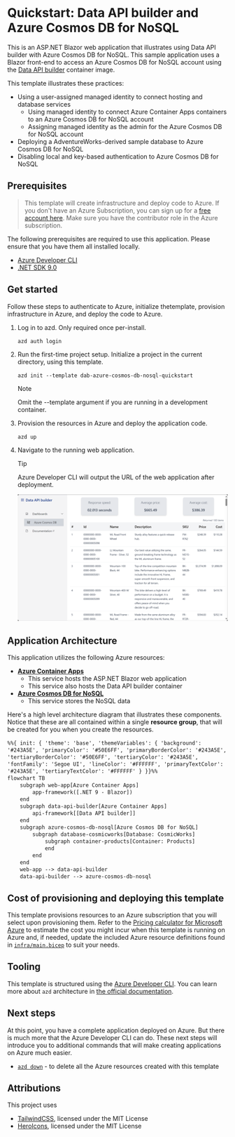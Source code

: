 <!--
---
page_type: sample
name: "Quickstart: Data API builder and Azure Cosmos DB for NoSQL"
description: This is an ASP.NET Blazor web application that illustrates using Data API builder with Azure Cosmos DB for NoSQL.
urlFragment: template
languages:
- csharp
- azdeveloper
- data-api-builder
products:
- azure-cosmos-db
- azure-container-apps
---
-->

# Quickstart: Data API builder and Azure Cosmos DB for NoSQL

This is an ASP.NET Blazor web application that illustrates using Data API builder with Azure Cosmos DB for NoSQL. This sample application uses a Blazor front-end to access an Azure Cosmos DB for NoSQL account using the [Data API builder](https://learn.microsoft.com/azure/data-api-builder) container image.

This template illustrates these practices:

- Using a user-assigned managed identity to connect hosting and database services
  - Using managed identity to connect Azure Container Apps containers to an Azure Cosmos DB for NoSQL account
  - Assigning managed identity as the admin for the Azure Cosmos DB for NoSQL account
- Deploying a AdventureWorks-derived sample database to Azure Cosmos DB for NoSQL
- Disabling local and key-based authentication to Azure Cosmos DB for NoSQL

## Prerequisites

> This template will create infrastructure and deploy code to Azure. If you don't have an Azure Subscription, you can sign up for a [free account here](https://azure.microsoft.com/free/). Make sure you have the contributor role in the Azure subscription.

The following prerequisites are required to use this application. Please ensure that you have them all installed locally.

- [Azure Developer CLI](https://aka.ms/azd-install)
- [.NET SDK 9.0](https://dotnet.microsoft.com/download/dotnet/9.0)

## Get started

Follow these steps to authenticate to Azure, initialize thetemplate, provision infrastructure in Azure, and deploy the code to Azure.

1. Log in to azd. Only required once per-install.

    ```shell
    azd auth login
    ```

1. Run the first-time project setup. Initialize a project in the current directory, using this template.

    ```shell
    azd init --template dab-azure-cosmos-db-nosql-quickstart
    ```

    > [!NOTE]
    > Omit the --template argument if you are running in a development container.

1. Provision the resources in Azure and deploy the application code.

    ```shell
    azd up
    ```

1. Navigate to the running web application.

    > [!TIP]
    > Azure Developer CLI will output the URL of the web application after deployment.

    ![Screenshot of the running web application on Azure Container Apps.](assets/web.png)

## Application Architecture

This application utilizes the following Azure resources:

- [**Azure Container Apps**](https://learn.microsoft.com/azure/container-apps/)
    - This service hosts the ASP.NET Blazor web application
    - This service also hosts the Data API builder container
- [**Azure Cosmos DB for NoSQL**](https://learn.microsoft.com/azure/cosmos-db/nosql/) 
    - This service stores the NoSQL data

Here's a high level architecture diagram that illustrates these components. Notice that these are all contained within a single **resource group**, that will be created for you when you create the resources.

```mermaid
%%{ init: { 'theme': 'base', 'themeVariables': { 'background': '#243A5E', 'primaryColor': '#50E6FF', 'primaryBorderColor': '#243A5E', 'tertiaryBorderColor': '#50E6FF', 'tertiaryColor': '#243A5E', 'fontFamily': 'Segoe UI', 'lineColor': '#FFFFFF', 'primaryTextColor': '#243A5E', 'tertiaryTextColor': '#FFFFFF' } }}%%
flowchart TB
    subgraph web-app[Azure Container Apps]
        app-framework([.NET 9 - Blazor])
    end
    subgraph data-api-builder[Azure Container Apps]
        api-framework[[Data API builder]]
    end
    subgraph azure-cosmos-db-nosql[Azure Cosmos DB for NoSQL]
        subgraph database-cosmicworks[Database: CosmicWorks]
            subgraph container-products[Container: Products]
            end
        end
    end
    web-app --> data-api-builder
    data-api-builder --> azure-cosmos-db-nosql
```

## Cost of provisioning and deploying this template

This template provisions resources to an Azure subscription that you will select upon provisioning them. Refer to the [Pricing calculator for Microsoft Azure](https://azure.microsoft.com/pricing/calculator/) to estimate the cost you might incur when this template is running on Azure and, if needed, update the included Azure resource definitions found in [`infra/main.bicep`](infra/main.bicep) to suit your needs.

## Tooling

This template is structured using the [Azure Developer CLI](https://aka.ms/azure-dev/overview). You can learn more about `azd` architecture in [the official documentation](https://learn.microsoft.com/azure/developer/azure-developer-cli/make-azd-compatible?pivots=azd-create#understand-the-azd-architecture).

## Next steps

At this point, you have a complete application deployed on Azure. But there is much more that the Azure Developer CLI can do. These next steps will introduce you to additional commands that will make creating applications on Azure much easier.

- [`azd down`](https://learn.microsoft.com/azure/developer/azure-developer-cli/reference#azd-down) - to delete all the Azure resources created with this template

## Attributions

This project uses 

- [TailwindCSS](https://github.com/tailwindlabs/tailwindcss), licensed under the MIT License
- [HeroIcons](https://github.com/tailwindlabs/heroicons), licensed under the MIT License
